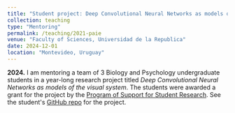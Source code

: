 ```yaml
---
title: "Student project: Deep Convolutional Neural Networks as models of the visual system"
collection: teaching
type: "Mentoring"
permalink: /teaching/2021-paie
venue: "Faculty of Sciences, Universidad de la Republica"
date: 2024-12-01
location: "Montevideo, Uruguay"
---
```


**2024.** I am mentoring a team of 3 Biology and Psychology
undergraduate students in a year-long research project
titled *Deep Convolutional Neural Networks as models of the visual system*.
The students were awarded a grant for the project by the
[Program of Support for Student Research](https://www.fing.edu.uy/inco/proyectos/paie/).
See the student's [GitHub repo](https://github.com/karenLS3/paie-cnn-visual-system-modeling) for the project.

